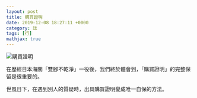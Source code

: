 ```yaml
---
layout: post
title: 購買證明
date: 2019-12-08 18:27:11 +0000
category: 誌
tags: [行]
mathjax: true
---
```


![購買證明](/blog/assets/images/2019/.jpg "購買證明")<br />

<!--more-->

在歷經日本海關「雙腳不乾淨」一役後，我們終於體會到，「購買證明」的完整保留是很重要的。

世風日下，在遇到別人的質疑時，出具購買證明變成唯一自保的方法。



